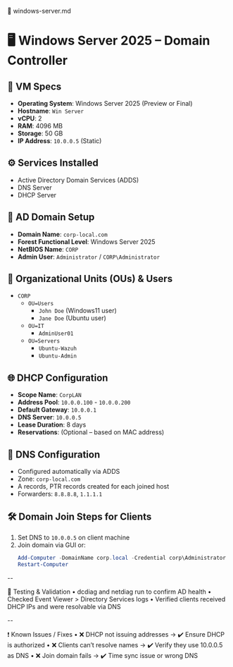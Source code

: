 📂 windows-server.md

# 🖥️ Windows Server 2025 – Domain Controller

## 🔧 VM Specs
- **Operating System**: Windows Server 2025 (Preview or Final)
- **Hostname**: `Win Server`
- **vCPU**: 2
- **RAM**: 4096 MB
- **Storage**: 50 GB
- **IP Address**: `10.0.0.5` (Static)

## ⚙️ Services Installed
- Active Directory Domain Services (ADDS)
- DNS Server
- DHCP Server

## 🧩 AD Domain Setup
- **Domain Name**: `corp-local.com`
- **Forest Functional Level**: Windows Server 2025
- **NetBIOS Name**: `CORP`
- **Admin User**: `Administrator` / `CORP\Administrator`

## 🏢 Organizational Units (OUs) & Users
- `CORP`
  - `OU=Users`
    - `John Doe` (Windows11 user)
    - `Jane Doe` (Ubuntu user)
  - `OU=IT`
    - `AdminUser01`
  - `OU=Servers`
    - `Ubuntu-Wazuh`
    - `Ubuntu-Admin`

## 🌐 DHCP Configuration
- **Scope Name**: `CorpLAN`
- **Address Pool**: `10.0.0.100` - `10.0.0.200`
- **Default Gateway**: `10.0.0.1`
- **DNS Server**: `10.0.0.5`
- **Lease Duration**: 8 days
- **Reservations**: (Optional – based on MAC address)

## 🧭 DNS Configuration
- Configured automatically via ADDS
- Zone: `corp-local.com`
- A records, PTR records created for each joined host
- Forwarders: `8.8.8.8`, `1.1.1.1`

## 🛠️ Domain Join Steps for Clients
1. Set DNS to `10.0.0.5` on client machine
2. Join domain via GUI or:
   ```powershell
   Add-Computer -DomainName corp.local -Credential corp\Administrator
   Restart-Computer
--

🧪 Testing & Validation
•	dcdiag and netdiag run to confirm AD health
•	Checked Event Viewer > Directory Services logs
•	Verified clients received DHCP IPs and were resolvable via DNS

--

❗ Known Issues / Fixes
•	❌ DHCP not issuing addresses → ✔️ Ensure DHCP is authorized
•	❌ Clients can’t resolve names → ✔️ Verify they use 10.0.0.5 as DNS
•	❌ Join domain fails → ✔️ Time sync issue or wrong DNS
